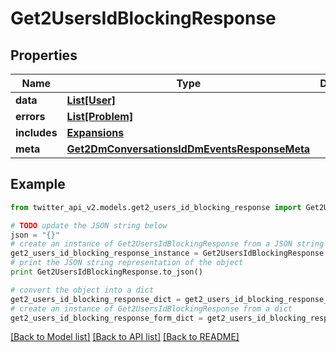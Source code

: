 # Get2UsersIdBlockingResponse


## Properties
Name | Type | Description | Notes
------------ | ------------- | ------------- | -------------
**data** | [**List[User]**](User.md) |  | [optional] 
**errors** | [**List[Problem]**](Problem.md) |  | [optional] 
**includes** | [**Expansions**](Expansions.md) |  | [optional] 
**meta** | [**Get2DmConversationsIdDmEventsResponseMeta**](Get2DmConversationsIdDmEventsResponseMeta.md) |  | [optional] 

## Example

```python
from twitter_api_v2.models.get2_users_id_blocking_response import Get2UsersIdBlockingResponse

# TODO update the JSON string below
json = "{}"
# create an instance of Get2UsersIdBlockingResponse from a JSON string
get2_users_id_blocking_response_instance = Get2UsersIdBlockingResponse.from_json(json)
# print the JSON string representation of the object
print Get2UsersIdBlockingResponse.to_json()

# convert the object into a dict
get2_users_id_blocking_response_dict = get2_users_id_blocking_response_instance.to_dict()
# create an instance of Get2UsersIdBlockingResponse from a dict
get2_users_id_blocking_response_form_dict = get2_users_id_blocking_response.from_dict(get2_users_id_blocking_response_dict)
```
[[Back to Model list]](../README.md#documentation-for-models) [[Back to API list]](../README.md#documentation-for-api-endpoints) [[Back to README]](../README.md)



